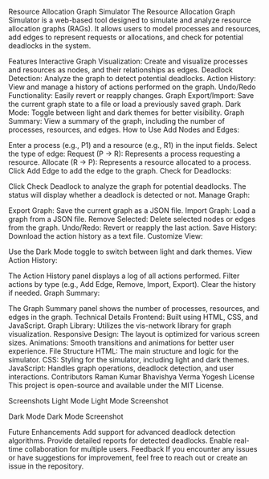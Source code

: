 Resource Allocation Graph Simulator
The Resource Allocation Graph Simulator is a web-based tool designed to simulate and analyze resource allocation graphs (RAGs). It allows users to model processes and resources, add edges to represent requests or allocations, and check for potential deadlocks in the system.

Features
Interactive Graph Visualization: Create and visualize processes and resources as nodes, and their relationships as edges.
Deadlock Detection: Analyze the graph to detect potential deadlocks.
Action History: View and manage a history of actions performed on the graph.
Undo/Redo Functionality: Easily revert or reapply changes.
Graph Export/Import: Save the current graph state to a file or load a previously saved graph.
Dark Mode: Toggle between light and dark themes for better visibility.
Graph Summary: View a summary of the graph, including the number of processes, resources, and edges.
How to Use
Add Nodes and Edges:

Enter a process (e.g., P1) and a resource (e.g., R1) in the input fields.
Select the type of edge:
Request (P → R): Represents a process requesting a resource.
Allocate (R → P): Represents a resource allocated to a process.
Click Add Edge to add the edge to the graph.
Check for Deadlocks:

Click Check Deadlock to analyze the graph for potential deadlocks.
The status will display whether a deadlock is detected or not.
Manage Graph:

Export Graph: Save the current graph as a JSON file.
Import Graph: Load a graph from a JSON file.
Remove Selected: Delete selected nodes or edges from the graph.
Undo/Redo: Revert or reapply the last action.
Save History: Download the action history as a text file.
Customize View:

Use the Dark Mode toggle to switch between light and dark themes.
View Action History:

The Action History panel displays a log of all actions performed.
Filter actions by type (e.g., Add Edge, Remove, Import, Export).
Clear the history if needed.
Graph Summary:

The Graph Summary panel shows the number of processes, resources, and edges in the graph.
Technical Details
Frontend: Built using HTML, CSS, and JavaScript.
Graph Library: Utilizes the vis-network library for graph visualization.
Responsive Design: The layout is optimized for various screen sizes.
Animations: Smooth transitions and animations for better user experience.
File Structure
HTML: The main structure and logic for the simulator.
CSS: Styling for the simulator, including light and dark themes.
JavaScript: Handles graph operations, deadlock detection, and user interactions.
Contributors
Raman Kumar
Bhavishya Verma
Yogesh
License
This project is open-source and available under the MIT License.

Screenshots
Light Mode
Light Mode Screenshot

Dark Mode
Dark Mode Screenshot

Future Enhancements
Add support for advanced deadlock detection algorithms.
Provide detailed reports for detected deadlocks.
Enable real-time collaboration for multiple users.
Feedback
If you encounter any issues or have suggestions for improvement, feel free to reach out or create an issue in the repository.
